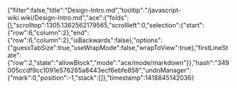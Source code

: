 {"filter":false,"title":"Design-Intro.md","tooltip":"/javascript-wiki.wiki/Design-Intro.md","ace":{"folds":[],"scrolltop":1305.1362562179565,"scrollleft":0,"selection":{"start":{"row":6,"column":2},"end":{"row":6,"column":2},"isBackwards":false},"options":{"guessTabSize":true,"useWrapMode":false,"wrapToView":true},"firstLineState":{"row":2,"state":"allowBlock","mode":"ace/mode/markdown"}},"hash":"349005ccdf9cc1091e576265a8443ecf6ebfe858","undoManager":{"mark":0,"position":-1,"stack":[]},"timestamp":1418845142036}